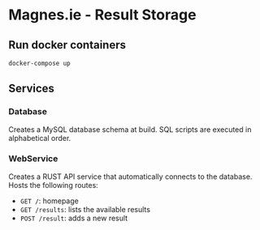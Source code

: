 # Magnes.ie - Result Storage

## Run docker containers
```sh
docker-compose up
```

## Services

### Database

Creates a MySQL database schema at build. SQL scripts are executed in alphabetical order.

### WebService

Creates a RUST API service that automatically connects to the database. Hosts the following routes:

- `GET /`: homepage
- `GET /results`: lists the available results
- `POST /result`: adds a new result